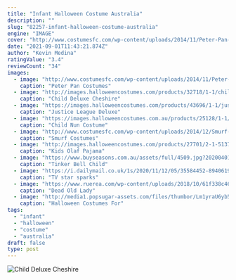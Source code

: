 ```yaml
---
title: "Infant Halloween Costume Australia"
description: ""
slug: "82257-infant-halloween-costume-australia"
engine: "IMAGE"
cover: "http://www.costumesfc.com/wp-content/uploads/2014/11/Peter-Pan-Baby-Costume.jpg"
date: "2021-09-01T11:43:21.874Z"
author: "Kevin Medina"
ratingValue: "3.4"
reviewCount: "34"
images:
  - image: "http://www.costumesfc.com/wp-content/uploads/2014/11/Peter-Pan-Baby-Costume.jpg"
    caption: "Peter Pan Costumes"
  - image: "http://images.halloweencostumes.com/products/32718/1-1/child-deluxe-cheshire-cat-costume.jpg"
    caption: "Child Deluxe Cheshire"
  - image: "https://images.halloweencostumes.com/products/43696/1-1/justice-league-deluxe-flash-boys-costume.jpg"
    caption: "Justice League Deluxe"
  - image: "https://images.halloweencostumes.com.au/products/25128/1-1/child-nun-costume.jpg"
    caption: "Child Nun Costume"
  - image: "http://www.costumesfc.com/wp-content/uploads/2014/12/Smurf-Costumes-for-Women.jpg"
    caption: "Smurf Costumes"
  - image: "http://images.halloweencostumes.com/products/27701/2-1-51373/kids-olaf-pajama-costume-alt1.jpg"
    caption: "Kids Olaf Pajama"
  - image: "https://www.buyseasons.com.au/assets/full/4509.jpg?20200401030755"
    caption: "Tinker Bell Child"
  - image: "https://i.dailymail.co.uk/1s/2020/11/12/05/35584452-8940619-image-a-22_1605160436793.jpg"
    caption: "TV star sparks"
  - image: "https://www.ruerea.com/wp-content/uploads/2018/10/61f338c46f0baf3b88ff85b5f7de7021_0.jpg"
    caption: "Dead Old Lady"
  - image: "http://media1.popsugar-assets.com/files/thumbor/Lm1yraU6yb5O9Ll7yJLEwUDAxwU/fit-in/1024x1024/filters:format_auto-!!-:strip_icc-!!-/2015/08/28/828/n/24155406/1f2a4cb3_edit_img_image_38235435_1440783753_THUMBHALLOWEEN.jpg"
    caption: "Halloween Costumes For"
tags:
  - "infant"
  - "halloween"
  - "costume"
  - "australia"
draft: false
type: post
---
```



![Child Deluxe Cheshire](http://images.halloweencostumes.com/products/32718/1-1/child-deluxe-cheshire-cat-costume.jpg "Child Deluxe Cheshire")


<!--inArticleAds-->

<!--galleryOne-->


<!--inArticleAds-->

<!--galleryTwo-->


<!--galleryThree-->

